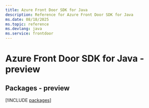 ```yaml
---
title: Azure Front Door SDK for Java
description: Reference for Azure Front Door SDK for Java
ms.date: 08/18/2025
ms.topic: reference
ms.devlang: java
ms.service: frontdoor
---
```

# Azure Front Door SDK for Java - preview
## Packages - preview
[!INCLUDE [packages](front-door-index.md)]